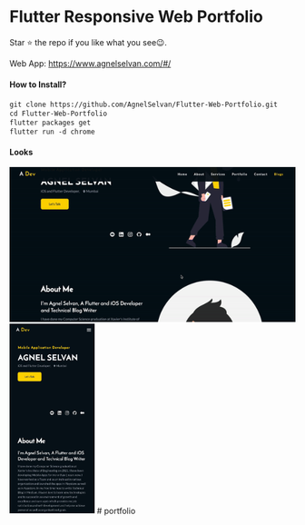 # Flutter Responsive Web Portfolio

Star ⭐ the repo if you like what you see😉.

Web App: https://www.agnelselvan.com/#/

#### How to Install?
```
git clone https://github.com/AgnelSelvan/Flutter-Web-Portfolio.git
cd Flutter-Web-Portfolio
flutter packages get
flutter run -d chrome
```

#### Looks
<img src="./outputs/gif/desktop.gif" />
<img width="150" src="./outputs/gif/mobile.gif" />
#   p o r t f o l i o 
 
 